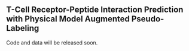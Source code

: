 ## T-Cell Receptor-Peptide Interaction Prediction with Physical Model Augmented Pseudo-Labeling

Code and data will be released soon.
